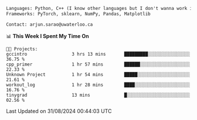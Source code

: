 ```txt
Languages: Python, C++ (I know other languages but I don't wanna work in em)
Frameworks: PyTorch, sklearn, NumPy, Pandas, Matplotlib

Contact: arjun.sarao@uwaterloo.ca
```

<!--START_SECTION:waka-->
📊 **This Week I Spent My Time On** 

```text
🐱‍💻 Projects: 
gccintro                 3 hrs 13 mins       █████████░░░░░░░░░░░░░░░░   36.75 % 
cpp_primer               1 hr 57 mins        ██████░░░░░░░░░░░░░░░░░░░   22.33 % 
Unknown Project          1 hr 54 mins        █████░░░░░░░░░░░░░░░░░░░░   21.61 % 
workout_log              1 hr 28 mins        ████░░░░░░░░░░░░░░░░░░░░░   16.76 % 
tinygrad                 13 mins             █░░░░░░░░░░░░░░░░░░░░░░░░   02.56 % 
```


 Last Updated on 31/08/2024 00:44:03 UTC
<!--END_SECTION:waka-->
